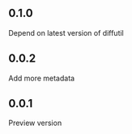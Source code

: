 ## 0.1.0

Depend on latest version of diffutil

## 0.0.2

Add more metadata

## 0.0.1

Preview version
